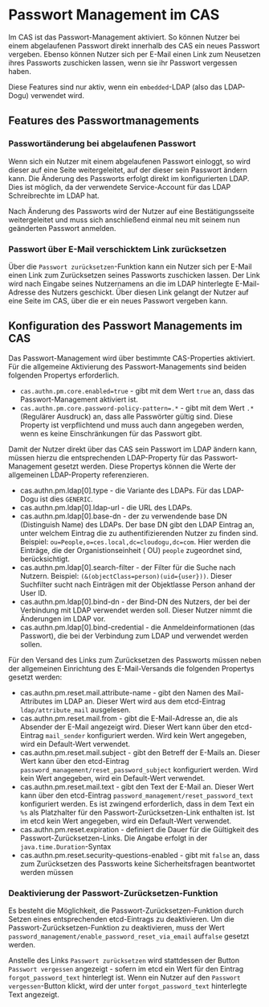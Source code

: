 # Passwort Management im CAS

Im CAS ist das Passwort-Management aktiviert. So können Nutzer bei einem abgelaufenen Passwort direkt innerhalb des CAS
ein neues Passwort vergeben. Ebenso können Nutzer sich per E-Mail einen Link zum Neusetzen ihres Passworts zuschicken
lassen, wenn sie ihr Passwort vergessen haben.

Diese Features sind nur aktiv, wenn ein `embedded`-LDAP (also das LDAP-Dogu) verwendet wird.

## Features des Passwortmanagements

### Passwortänderung bei abgelaufenen Passwort

Wenn sich ein Nutzer mit einem abgelaufenen Passwort einloggt, so wird dieser auf eine Seite weitergeleitet, auf der
dieser sein Passwort ändern kann. Die Änderung des Passworts erfolgt direkt im konfigurierten LDAP. Dies ist möglich, da
der verwendete Service-Account für das LDAP Schreibrechte im LDAP hat.

Nach Änderung des Passworts wird der Nutzer auf eine Bestätigungsseite weitergeleitet und muss sich anschließend einmal
neu mit seinem nun geänderten Passwort anmelden.

### Passwort über E-Mail verschicktem Link zurücksetzen

Über die `Passwort zurücksetzen`-Funktion kann ein Nutzer sich per E-Mail einen Link zum Zurücksetzen seines Passworts
zuschicken lassen. Der Link wird nach Eingabe seines Nutzernamens an die im LDAP hinterlegte E-Mail-Adresse des Nutzers
geschickt. Über diesen Link gelangt der Nutzer auf eine Seite im CAS, über die er ein neues Passwort vergeben kann.

## Konfiguration des Passwort Managements im CAS

Das Passwort-Management wird über bestimmte CAS-Properties aktiviert. Für die allgemeine Aktivierung des
Passwort-Managements sind beiden folgenden Propertys erforderlich.

* `cas.authn.pm.core.enabled=true` - gibt mit dem Wert `true` an, dass das Passwort-Management aktiviert ist.
* `cas.authn.pm.core.password-policy-pattern=.*` - gibt mit dem Wert `.*` (Regulärer Ausdruck) an, dass alle Passwörter
  gültig sind. Diese Property ist verpflichtend und muss auch dann angegeben werden, wenn es keine Einschränkungen für
  das Passwort gibt.

Damit der Nutzer direkt über das CAS sein Passwort im LDAP ändern kann, müssen hierzu die entsprechenden LDAP-Property
für das Passwort-Management gesetzt werden. Diese Propertys können die Werte der allgemeinen LDAP-Property
referenzieren.

* cas.authn.pm.ldap[0].type - die Variante des LDAPs. Für das LDAP-Dogu ist dies `GENERIC`.
* cas.authn.pm.ldap[0].ldap-url - die URL des LDAPs.
* cas.authn.pm.ldap[0].base-dn - der zu verwendende base DN (Distinguish Name) des LDAPs. Der base DN gibt den LDAP
  Eintrag an, unter welchem Eintrag die zu authentifizierenden Nutzer zu finden sind.
  Beispiel: `ou=People,o=ces.local,dc=cloudogu,dc=com`. Hier werden die Einträge, die der Organistionseinheit (
  OU) `people` zugeordnet sind, berücksichtigt.
* cas.authn.pm.ldap[0].search-filter - der Filter für die Suche nach Nutzern.
  Beispiel: `(&(objectClass=person)(uid={user}))`. Dieser Suchfilter sucht nach Einträgen mit der Objektlasse Person
  anhand der User ID.
* cas.authn.pm.ldap[0].bind-dn - der Bind-DN des Nutzers, der bei der Verbindung mit LDAP verwendet werden soll. Dieser
  Nutzer nimmt die Änderungen im LDAP vor.
* cas.authn.pm.ldap[0].bind-credential - die Anmeldeinformationen (das Passwort), die bei der Verbindung zum LDAP und
  verwendet werden sollen.

Für den Versand des Links zum Zurücksetzen des Passworts müssen neben der allgemeinen Einrichtung des E-Mail-Versands
die folgenden Propertys gesetzt werden:

* cas.authn.pm.reset.mail.attribute-name - gibt den Namen des Mail-Attributes im LDAP an. Dieser Wert wird aus dem
  etcd-Eintrag `ldap/attribute_mail` ausgelesen.
* cas.authn.pm.reset.mail.from - gibt die E-Mail-Adresse an, die als Absender der E-Mail angezeigt wird. Dieser Wert
  kann über den etcd-Eintrag `mail_sender` konfiguriert werden. Wird kein Wert angegeben, wird ein Default-Wert
  verwendet.
* cas.authn.pm.reset.mail.subject - gibt den Betreff der E-Mails an. Dieser Wert kann über den
  etcd-Eintrag `password_management/reset_password_subject` konfiguriert werden. Wird kein Wert angegeben, wird ein
  Default-Wert verwendet.
* cas.authn.pm.reset.mail.text - gibt den Text der E-Mail an. Dieser Wert kann über den
  etcd-Eintrag `password_management/reset_password_text` konfiguriert werden. Es ist zwingend erforderlich, dass in dem
  Text ein `%s` als Platzhalter für den Passwort-Zurücksetzen-Link enthalten ist. Ist im etcd kein Wert angegeben, wird
  ein Default-Wert verwendet.
* cas.authn.pm.reset.expiration - definiert die Dauer für die Gültigkeit des Passwort-Zurücksetzen-Links. Die Angabe
  erfolgt in der `java.time.Duration`-Syntax
* cas.authn.pm.reset.security-questions-enabled - gibt mit `false` an, dass zum Zurücksetzen des Passworts keine
  Sicherheitsfragen beantwortet werden müssen

### Deaktivierung der Passwort-Zurücksetzen-Funktion

Es besteht die Möglichkeit, die Passwort-Zurücksetzen-Funktion durch Setzen eines entsprechenden etcd-Eintrags zu
deaktivieren. Um die Passwort-Zurücksetzen-Funktion zu deaktivieren, muss der
Wert `password_management/enable_password_reset_via_email` auf`false` gesetzt werden.

Anstelle des Links `Passwort zurücksetzen` wird stattdessen der Button `Passwort vergessen` angezeigt - sofern im etcd
ein Wert für den Eintrag `forgot_password_text` hinterlegt ist. Wenn ein Nutzer auf den `Passwort vergessen`-Button
klickt, wird der unter `forgot_password_text` hinterlegte Text angezeigt. 